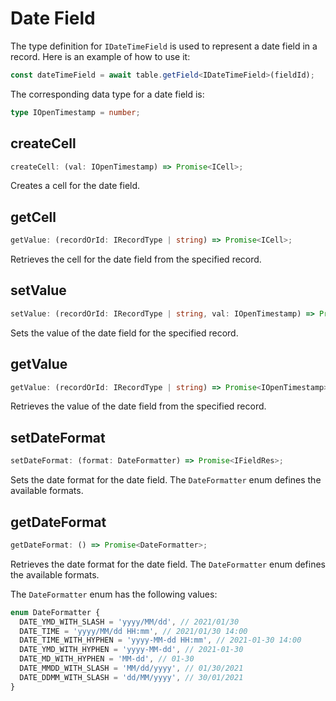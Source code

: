 # Date Field
The type definition for `IDateTimeField` is used to represent a date field in a record. Here is an example of how to use it:

```typescript
const dateTimeField = await table.getField<IDateTimeField>(fieldId);
```

The corresponding data type for a date field is:

```typescript
type IOpenTimestamp = number;
```

## createCell
```typescript
createCell: (val: IOpenTimestamp) => Promise<ICell>;
```
Creates a cell for the date field.

## getCell
```typescript
getValue: (recordOrId: IRecordType | string) => Promise<ICell>;
```
Retrieves the cell for the date field from the specified record.

## setValue
```typescript
setValue: (recordOrId: IRecordType | string, val: IOpenTimestamp) => Promise<boolean>;
```
Sets the value of the date field for the specified record.

## getValue
```typescript
getValue: (recordOrId: IRecordType | string) => Promise<IOpenTimestamp>;
```
Retrieves the value of the date field from the specified record.

## setDateFormat
```typescript
setDateFormat: (format: DateFormatter) => Promise<IFieldRes>;
```
Sets the date format for the date field. The `DateFormatter` enum defines the available formats.

## getDateFormat
```typescript
getDateFormat: () => Promise<DateFormatter>;
```
Retrieves the date format for the date field. The `DateFormatter` enum defines the available formats.

The `DateFormatter` enum has the following values:

```typescript
enum DateFormatter {
  DATE_YMD_WITH_SLASH = 'yyyy/MM/dd', // 2021/01/30
  DATE_TIME = 'yyyy/MM/dd HH:mm', // 2021/01/30 14:00
  DATE_TIME_WITH_HYPHEN = 'yyyy-MM-dd HH:mm', // 2021-01-30 14:00
  DATE_YMD_WITH_HYPHEN = 'yyyy-MM-dd', // 2021-01-30
  DATE_MD_WITH_HYPHEN = 'MM-dd', // 01-30
  DATE_MMDD_WITH_SLASH = 'MM/dd/yyyy', // 01/30/2021
  DATE_DDMM_WITH_SLASH = 'dd/MM/yyyy', // 30/01/2021
}
```